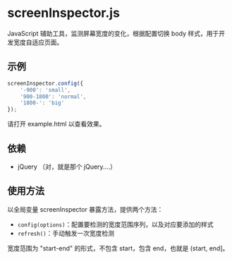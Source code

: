 screenInspector.js
==================

JavaScript 辅助工具，监测屏幕宽度的变化，根据配置切换 body 样式，用于开发宽度自适应页面。

示例
----

```javascript
screenInspector.config({
    '-900': 'small',
    '900-1800': 'normal',
    '1800-': 'big'
});
```

请打开 example.html 以查看效果。

依赖
----

-  jQuery （对，就是那个 jQuery....）

使用方法
--------

以全局变量 screenInspector 暴露方法，提供两个方法：

-  ```config(options)```：配置要检测的宽度范围序列，以及对应要添加的样式
-  ```refresh()```：手动触发一次宽度检测

宽度范围为 "start-end" 的形式，不包含 start，包含 end，也就是 (start, end]。
